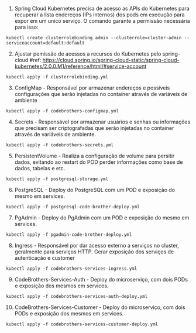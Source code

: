 1. Spring Cloud Kubernetes precisa de acesso as APIs do Kubernetes para recuperar a lista endereços (IPs internos) dos pods em execução para expor em um unico serviço. O comando garante a permissão necessária para isso:

```
kubectl create clusterrolebinding admin --clusterrole=cluster-admin --serviceaccount=default:default
```

2. Ajustar pemissão de acessos a recursos do Kubernetes pelo spring-cloud
#ref: https://cloud.spring.io/spring-cloud-static/spring-cloud-kubernetes/2.0.0.M1/reference/html/#service-account

```
kubectl apply -f clusterrolebinding.yml
```

3. ConfigMap - Responsável por armazenar endereços e possiveis configurações que serão injetadas no container através de variáveis de ambiente

```
kubectl apply -f codebrothers-configmap.yml
```

4. Secrets - Responsável por armazenar usuários e senhas ou informações que precisam ser criptografadas que serão injetadas no container através de variáveis de ambiente.

```
kubectl apply -f codebrothers-secrets.yml
```

5. PersistentVolume - Realiza a configuração de volume para persitir dados, evitando ao restart do POD perder informações como base de dados, tabelas e etc.

```
kubectl apply -f postgresql-storage.yml
```

6. PostgreSQL - Deploy do PostgreSQL com um POD e exposição do mesmo em services.

```
kubectl apply -f postgresql-code-brother-deploy.yml
```

7. PgAdmin - Deploy do PgAdmin com um POD e exposição do mesmo em services.

```
kubectl apply -f pgadmin-code-brother-deploy.yml
```

8. Ingress - Responsável por dar acesso externo a serviços no cluster, geralmente para serviços HTTP. Gerar exposição dos serviços de autenticação e customer

```
kubectl apply -f codebrothers-services-ingress.yml
```

9. CodeBrothers-Services-Auth - Deploy do microserviço, com dois PODs e exposição dos mesmos em services. 

```
kubectl apply -f codebrothers-services-auth-deploy.yml
```

10. CodeBrothers-Services-Customer - Deploy do microserviço, com dois PODs e exposição dos mesmos em services. 

```
kubectl apply -f codebrothers-services-customer-deploy.yml
```